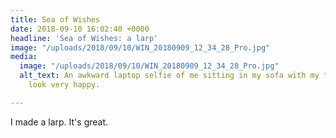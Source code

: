 ```yaml
---
title: Sea of Wishes
date: 2018-09-10 16:02:40 +0000
headline: 'Sea of Wishes: a larp'
image: "/uploads/2018/09/10/WIN_20180909_12_34_28_Pro.jpg"
media:
  image: "/uploads/2018/09/10/WIN_20180909_12_34_28_Pro.jpg"
  alt_text: An awkward laptop selfie of me sitting in my sofa with my two cats. I
    look very happy.

---
```

I made a larp. It's great.